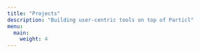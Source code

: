 ```yaml
---
title: "Projects"
description: "Building user-centric tools on top of Particl"
menu:
  main:
    weight: 4
---
```

